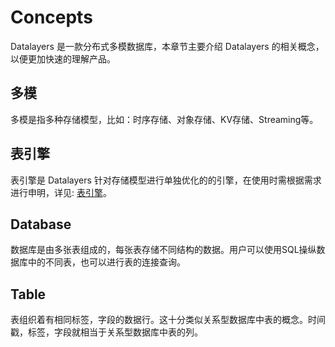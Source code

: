 # Concepts
Datalayers 是一款分布式多模数据库，本章节主要介绍 Datalayers 的相关概念，以便更加快速的理解产品。

## 多模
多模是指多种存储模型，比如：时序存储、对象存储、KV存储、Streaming等。

## 表引擎
表引擎是 Datalayers 针对存储模型进行单独优化的的引擎，在使用时需根据需求进行申明，详见: [表引擎](../sql-reference/table-engine.md)。

## Database
数据库是由多张表组成的，每张表存储不同结构的数据。用户可以使用SQL操纵数据库中的不同表，也可以进行表的连接查询。

## Table
表组织着有相同标签，字段的数据行。这十分类似关系型数据库中表的概念。时间戳，标签，字段就相当于关系型数据库中表的列。


